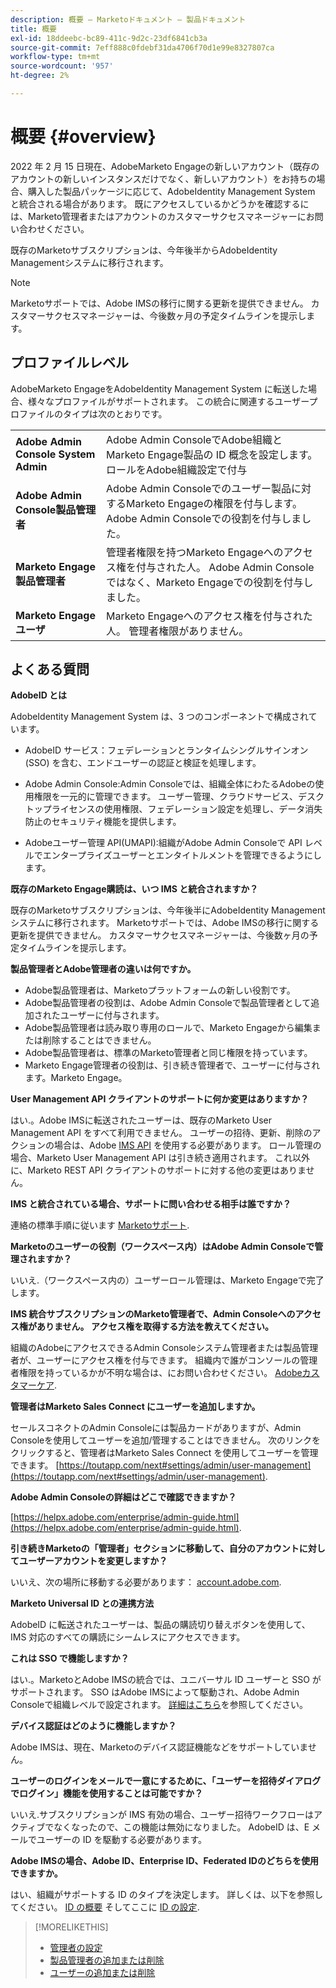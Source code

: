 ```yaml
---
description: 概要 — Marketoドキュメント — 製品ドキュメント
title: 概要
exl-id: 18ddeebc-bc89-411c-9d2c-23df6841cb3a
source-git-commit: 7eff888c0fdebf31da4706f70d1e99e8327807ca
workflow-type: tm+mt
source-wordcount: '957'
ht-degree: 2%

---
```


# 概要 {#overview}

2022 年 2 月 15 日現在、AdobeMarketo Engageの新しいアカウント（既存のアカウントの新しいインスタンスだけでなく、新しいアカウント）をお持ちの場合、購入した製品パッケージに応じて、AdobeIdentity Management System と統合される場合があります。 既にアクセスしているかどうかを確認するには、Marketo管理者またはアカウントのカスタマーサクセスマネージャーにお問い合わせください。

既存のMarketoサブスクリプションは、今年後半からAdobeIdentity Managementシステムに移行されます。

>[!NOTE]
>
>Marketoサポートでは、Adobe IMSの移行に関する更新を提供できません。 カスタマーサクセスマネージャーは、今後数ヶ月の予定タイムラインを提示します。

## プロファイルレベル

AdobeMarketo EngageをAdobeIdentity Management System に転送した場合、様々なプロファイルがサポートされます。 この統合に関連するユーザープロファイルのタイプは次のとおりです。

<table>
 <tr>
  <td><strong>Adobe Admin Console System Admin</strong></td>
  <td>Adobe Admin ConsoleでAdobe組織とMarketo Engage製品の ID 概念を設定します。 ロールをAdobe組織設定で付与</td>
 </tr>
 <tr>
  <td><strong>Adobe Admin Console製品管理者</strong></td>
  <td>Adobe Admin Consoleでのユーザー製品に対するMarketo Engageの権限を付与します。 Adobe Admin Consoleでの役割を付与しました。</td>
 </tr>
 <tr>
  <td><strong>Marketo Engage製品管理者</strong></td>
  <td>管理者権限を持つMarketo Engageへのアクセス権を付与された人。 Adobe Admin Consoleではなく、Marketo Engageでの役割を付与しました。</td>
 </tr>
 <tr>
  <td><strong>Marketo Engageユーザ</strong></td>
  <td>Marketo Engageへのアクセス権を付与された人。 管理者権限がありません。</td>
 </tr>
</table>

## よくある質問

**AdobeID とは**

AdobeIdentity Management System は、3 つのコンポーネントで構成されています。

* AdobeID サービス：フェデレーションとランタイムシングルサインオン (SSO) を含む、エンドユーザーの認証と検証を処理します。

* Adobe Admin Console:Admin Consoleでは、組織全体にわたるAdobeの使用権限を一元的に管理できます。 ユーザー管理、クラウドサービス、デスクトップライセンスの使用権限、フェデレーション設定を処理し、データ消失防止のセキュリティ機能を提供します。

* Adobeユーザー管理 API(UMAPI):組織がAdobe Admin Consoleで API レベルでエンタープライズユーザーとエンタイトルメントを管理できるようにします。

**既存のMarketo Engage購読は、いつ IMS と統合されますか？**

既存のMarketoサブスクリプションは、今年後半にAdobeIdentity Managementシステムに移行されます。 Marketoサポートでは、Adobe IMSの移行に関する更新を提供できません。 カスタマーサクセスマネージャーは、今後数ヶ月の予定タイムラインを提示します。

**製品管理者とAdobe管理者の違いは何ですか。**

* Adobe製品管理者は、Marketoプラットフォームの新しい役割です。
* Adobe製品管理者の役割は、Adobe Admin Consoleで製品管理者として追加されたユーザーに付与されます。
* Adobe製品管理者は読み取り専用のロールで、Marketo Engageから編集または削除することはできません。
* Adobe製品管理者は、標準のMarketo管理者と同じ権限を持っています。
* Marketo Engage管理者の役割は、引き続き管理者で、ユーザーに付与されます。Marketo Engage。

**User Management API クライアントのサポートに何か変更はありますか？**

はい.。Adobe IMSに転送されたユーザーは、既存のMarketo User Management API をすべて利用できません。 ユーザーの招待、更新、削除のアクションの場合は、Adobe [IMS API](https://www.adobe.io/apis/experienceplatform/umapi-new.html) を使用する必要があります。 ロール管理の場合、Marketo User Management API は引き続き適用されます。 これ以外に、Marketo REST API クライアントのサポートに対する他の変更はありません。

**IMS と統合されている場合、サポートに問い合わせる相手は誰ですか？**

連絡の標準手順に従います [Marketoサポート](https://nation.marketo.com/t5/support/ct-p/Support).

**Marketoのユーザーの役割（ワークスペース内）はAdobe Admin Consoleで管理されますか？**

いいえ.（ワークスペース内の）ユーザーロール管理は、Marketo Engageで完了します。

**IMS 統合サブスクリプションのMarketo管理者で、Admin Consoleへのアクセス権がありません。 アクセス権を取得する方法を教えてください。**

組織のAdobeにアクセスできるAdmin Consoleシステム管理者または製品管理者が、ユーザーにアクセス権を付与できます。 組織内で誰がコンソールの管理者権限を持っているかが不明な場合は、にお問い合わせください。 [Adobeカスタマーケア](https://helpx.adobe.com/contact.html).

**管理者はMarketo Sales Connect にユーザーを追加しますか。**

セールスコネクトのAdmin Consoleには製品カードがありますが、Admin Consoleを使用してユーザーを追加/管理することはできません。 次のリンクをクリックすると、管理者はMarketo Sales Connect を使用してユーザーを管理できます。 [https://toutapp.com/next#settings/admin/user-management](https://toutapp.com/next#settings/admin/user-management).

**Adobe Admin Consoleの詳細はどこで確認できますか？**

[https://helpx.adobe.com/enterprise/admin-guide.html](https://helpx.adobe.com/enterprise/admin-guide.html).

**引き続きMarketoの「管理者」セクションに移動して、自分のアカウントに対してユーザーアカウントを変更しますか？**

いいえ、次の場所に移動する必要があります： [account.adobe.com](https://account.adobe.com).

**Marketo Universal ID との連携方法**

AdobeID に転送されたユーザーは、製品の購読切り替えボタンを使用して、IMS 対応のすべての購読にシームレスにアクセスできます。

**これは SSO で機能しますか？**

はい.。MarketoとAdobe IMSの統合では、ユニバーサル ID ユーザーと SSO がサポートされます。 SSO はAdobe IMSによって駆動され、Adobe Admin Consoleで組織レベルで設定されます。 [詳細はこちら](https://helpx.adobe.com/enterprise/using/set-up-identity.html)を参照してください。

**デバイス認証はどのように機能しますか？**

Adobe IMSは、現在、Marketoのデバイス認証機能などをサポートしていません。

**ユーザーのログインをメールで一意にするために、「ユーザーを招待ダイアログでログイン」機能を使用することは可能ですか？**

いいえ.サブスクリプションが IMS 有効の場合、ユーザー招待ワークフローはアクティブでなくなったので、この機能は無効になりました。 AdobeID は、E メールでユーザーの ID を駆動する必要があります。

**Adobe IMSの場合、Adobe ID、Enterprise ID、Federated IDのどちらを使用できますか。**

はい、組織がサポートする ID のタイプを決定します。 詳しくは、以下を参照してください。 [ID の概要](https://helpx.adobe.com/enterprise/using/identity.html) そしてここに [ID の設定](https://helpx.adobe.com/enterprise/using/set-up-identity.html).

>[!MORELIKETHIS]
>
>* [管理者の設定](/help/marketo/product-docs/administration/marketo-with-adobe-identity/admin-setup.md)
>* [製品管理者の追加または削除](/help/marketo/product-docs/administration/marketo-with-adobe-identity/add-or-remove-a-product-admin.md)
>* [ユーザーの追加または削除](/help/marketo/product-docs/administration/marketo-with-adobe-identity/add-or-remove-a-user.md)

